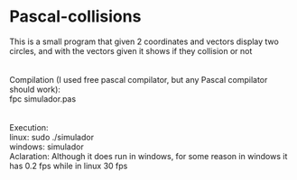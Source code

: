 # Pascal-collisions
This is a small program that given 2 coordinates and vectors display two circles, and with the vectors given it shows if they collision or not
</br></br></br>
Compilation (I used free pascal compilator, but any Pascal compilator should work):</br>
fpc simulador.pas
</br></br></br>
Execution:</br>
linux: sudo ./simulador
</br>
windows: simulador
</br> Aclaration: Although it does run in windows, for some reason in windows it has 0.2 fps while in linux 30 fps
